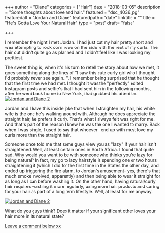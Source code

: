 +++
author = "Diane"
categories = ["Hair"]
date = "2018-03-05"
description = "Some thoughts about love and hair."
featured = "dsc_4036.jpg"
featuredalt = "Jordan and Diane"
featuredpath = "date"
linktitle = ""
title = "He's Gotta Love Your Natural Hair"
type = "post"
draft= "false"

+++


I remember the night I met Jordan. I had just cut my hair pretty short and was attempting to rock corn rows on the side with the rest of my curls. The hair cut didn't quite go as planned and I didn't feel like I was looking my prettiest.

The sweet thing is, when it's his turn to retell the story about how we met, it goes something along the lines of "I saw this cute curly girl who I thought I'd probably never see again...". I remember being surprised that he thought that the first time we had met. I thought it was the "perfectly" edited Instagram posts and selfie's that I had sent him in the following months, after he went back home to New York, that grabbed his attention.
<a class="image featured" href="/img/2018/03/dsc_3685.jpg" data-fancybox="group" data-caption="He's Gotta Love Your Natural Hair">
  <img src="/img/2018/03/dsc_3685.jpg" alt="Jordan and Diane 2"/>
</a>

Jordan and I have this inside joke that when I straighten my hair, his white wife is the one he's walking around with. Although he does appreciate the straight hair, he prefers it curly. That's what I always felt was right for me. And that's part of the reason I knew he was the one I wanted to marry. Back when I was single, I used to say that whoever I end up with must love my curls more than the straight hair.

Someone once told me that some guys view you as "lazy" if your hair isn't straightened. Well, at least certain ones in South Africa. I found that quite sad. Why would you want to be with someone who thinks you're lazy for being natural? In fact, my go to lazy hairstyle is spending one or two hours straightening it (which I did for the first time in the States the other day, and ended up triggering the fire alarm, to Jordan's amusement- yes, there's that much smoke involved, apparently) and then being able to wear it straight for as long as I can before washing it. On the other hand, having natural/curly hair requires washing it more regularly, using more hair products and caring for your hair as part of a long term lifestyle. Well, at least for me anyway.

<a class="image featured" href="/img/2018/03/dsc_4036.jpg" data-fancybox="group" data-caption="He's Gotta Love Your Natural Hair">
  <img src="/img/2018/03/dsc_4036.jpg" alt="Jordan and Diane 2"/>
</a>

What do you guys think? Does it matter if your significant other loves your hair more in its natural state?

<a href="https://hellohaileys.com/blog/2018/03/05-hes_gotta_love_your_natural_hair/#comment">Leave a comment below xx</a>
